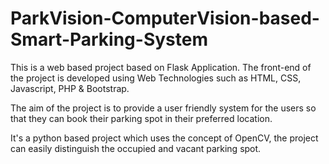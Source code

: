 # ParkVision-ComputerVision-based-Smart-Parking-System

This is a web based project based on Flask Application. The front-end of the project is developed using Web Technologies such as HTML, CSS, Javascript, PHP & Bootstrap.

The aim of the project is to provide a user friendly system for the users so that they can book their parking spot in their preferred location. 

It's a python based project which uses the concept of OpenCV, the project can easily distinguish the occupied and vacant parking spot. 
